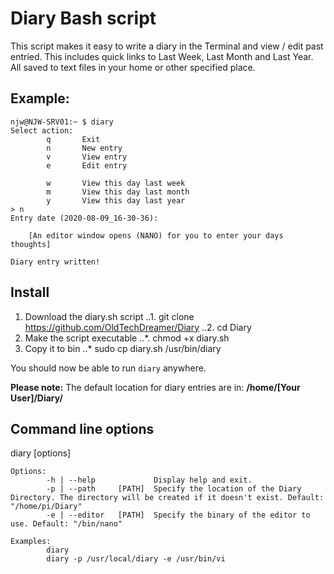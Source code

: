 # Diary Bash script

This script makes it easy to write a diary in the Terminal and view / edit past entried.
This includes quick links to Last Week, Last Month and Last Year.
All saved to text files in your home or other specified place.

## Example:

```
njw@NJW-SRV01:~ $ diary
Select action:
        q       Exit
        n       New entry
        v       View entry
        e       Edit entry

        w       View this day last week
        m       View this day last month
        y       View this day last year
> n
Entry date (2020-08-09_16-30-36):

	[An editor window opens (NANO) for you to enter your days thoughts]

Diary entry written!
```

## Install

1. Download the diary.sh script
..1. git clone https://github.com/OldTechDreamer/Diary
..2. cd Diary
2. Make the script executable
..*. chmod +x diary.sh
3. Copy it to bin
..* sudo cp diary.sh /usr/bin/diary

You should now be able to run `diary` anywhere.

**Please note:** The default location for diary entries are in: **/home/[Your User]/Diary/**

## Command line options

diary [options]

	Options:
			-h | --help             Display help and exit.
			-p | --path     [PATH]  Specify the location of the Diary Directory. The directory will be created if it doesn't exist. Default: "/home/pi/Diary"
			-e | --editor   [PATH]  Specify the binary of the editor to use. Default: "/bin/nano"

	Examples:
			diary
			diary -p /usr/local/diary -e /usr/bin/vi
